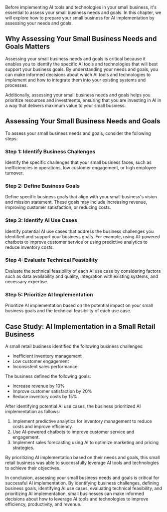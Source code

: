 

Before implementing AI tools and technologies in your small business, it's essential to assess your small business needs and goals. In this chapter, we will explore how to prepare your small business for AI implementation by assessing your needs and goals.

Why Assessing Your Small Business Needs and Goals Matters
---------------------------------------------------------

Assessing your small business needs and goals is critical because it enables you to identify the specific AI tools and technologies that will best support your business goals. By understanding your needs and goals, you can make informed decisions about which AI tools and technologies to implement and how to integrate them into your existing systems and processes.

Additionally, assessing your small business needs and goals helps you prioritize resources and investments, ensuring that you are investing in AI in a way that delivers maximum value to your small business.

Assessing Your Small Business Needs and Goals
---------------------------------------------

To assess your small business needs and goals, consider the following steps:

### Step 1: Identify Business Challenges

Identify the specific challenges that your small business faces, such as inefficiencies in operations, low customer engagement, or high employee turnover.

### Step 2: Define Business Goals

Define specific business goals that align with your small business's vision and mission statement. These goals may include increasing revenue, improving customer satisfaction, or reducing costs.

### Step 3: Identify AI Use Cases

Identify potential AI use cases that address the business challenges you identified and support your business goals. For example, using AI-powered chatbots to improve customer service or using predictive analytics to reduce inventory costs.

### Step 4: Evaluate Technical Feasibility

Evaluate the technical feasibility of each AI use case by considering factors such as data availability and quality, integration with existing systems, and necessary expertise.

### Step 5: Prioritize AI Implementation

Prioritize AI implementation based on the potential impact on your small business goals and the technical feasibility of each use case.

Case Study: AI Implementation in a Small Retail Business
--------------------------------------------------------

A small retail business identified the following business challenges:

* Inefficient inventory management
* Low customer engagement
* Inconsistent sales performance

The business defined the following goals:

* Increase revenue by 10%
* Improve customer satisfaction by 20%
* Reduce inventory costs by 15%

After identifying potential AI use cases, the business prioritized AI implementation as follows:

1. Implement predictive analytics for inventory management to reduce costs and improve efficiency.
2. Use AI-powered chatbots to improve customer service and engagement.
3. Implement sales forecasting using AI to optimize marketing and pricing strategies.

By prioritizing AI implementation based on their needs and goals, this small retail business was able to successfully leverage AI tools and technologies to achieve their objectives.

In conclusion, assessing your small business needs and goals is critical for successful AI implementation. By identifying business challenges, defining business goals, identifying AI use cases, evaluating technical feasibility, and prioritizing AI implementation, small businesses can make informed decisions about how to leverage AI tools and technologies to improve efficiency, productivity, and revenue.
